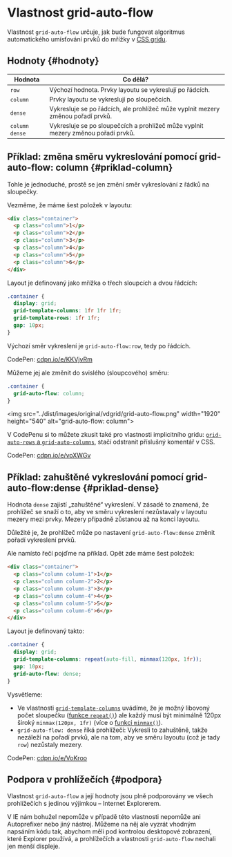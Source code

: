 # Vlastnost grid-auto-flow

Vlastnost `grid-auto-flow` určuje, jak bude fungovat algoritmus automatického umísťování prvků do mřížky v [CSS gridu](css-grid.md).

## Hodnoty {#hodnoty}

| Hodnota                    | Co dělá?           | 
|----------------------------|--------------------|
| `row`     | Výchozí hodnota. Prvky layoutu se vykreslují po řádcích. |
| `column`  | Prvky layoutu se vykreslují po sloupečcích. |
| `dense`   | Vykresluje se po řádcích, ale prohlížeč může vyplnit mezery změnou pořadí prvků. |
| `column dense`   | Vykresluje se po sloupečcích a prohlížeč může vyplnit mezery změnou pořadí prvků. |

## Příklad: změna směru vykreslování pomocí grid-auto-flow: column {#priklad-column}

Tohle je jednoduché, prostě se jen změní směr vykreslování z řádků na sloupečky.

Vezměme, že máme šest položek v layoutu:

```html
<div class="container">
  <p class="column">1</p>
  <p class="column">2</p>
  <p class="column">3</p>
  <p class="column">4</p>
  <p class="column">5</p>
  <p class="column">6</p>
</div>
```

Layout je definovaný jako mřížka o třech sloupcích a dvou řádcích:

```css
.container {
  display: grid;
  grid-template-columns: 1fr 1fr 1fr;
  grid-template-rows: 1fr 1fr;
  gap: 10px;
}
```

Výchozí směr vykreslení je `grid-auto-flow:row`, tedy po řádcích.

CodePen: [cdpn.io/e/KKVjvRm](https://codepen.io/machal/pen/KKVjvRm?editors=1100)

Můžeme jej ale změnit do svislého (sloupcového) směru:

```css
.container {
  grid-auto-flow: column;
}
```

<img src="../dist/images/original/vdgrid/grid-auto-flow.png" width="1920" height="540"  alt="grid-auto-flow: column">

V CodePenu si to můžete zkusit také pro vlastnosti implicitního gridu: [`grid-auto-rows` a `grid-auto-columns`](css-grid-auto-rows-columns.md), stačí odstranit příslušný komentář v CSS.

CodePen: [cdpn.io/e/voXWGv](https://codepen.io/machal/pen/voXWGv?editors=1100)

## Příklad: zahuštěné vykreslování pomocí grid-auto-flow:dense {#priklad-dense}

Hodnota `dense` zajistí „zahuštěné“ vykreslení. V zásadě to znamená, že prohlížeč se snaží o to, aby ve směru vykreslení nezůstavaly v layoutu mezery mezi prvky. Mezery případně zůstanou až na konci layoutu.

Důležité je, že prohlížeč může po nastavení `grid-auto-flow:dense` změnit pořadí vykreslení prvků.

Ale namísto řečí pojďme na příklad. Opět zde máme šest položek:

```html
<div class="container">
  <p class="column column-1">1</p>
  <p class="column column-2">2</p>
  <p class="column column-3">3</p>
  <p class="column column-4">4</p>
  <p class="column column-5">5</p>
  <p class="column column-6">6</p>
</div>
```

Layout je definovaný takto:

```css
.container {
  display: grid;
  grid-template-columns: repeat(auto-fill, minmax(120px, 1fr));
  gap: 10px;
  grid-auto-flow: dense;  
}
```

Vysvětleme:

- Ve vlastnosti [`grid-template-columns`](css-grid-template-rows-columns.md) uvádíme, že je možný libovoný počet sloupečku ([funkce `repeat()`](css-repeat.md)) ale každý musí být minimálně 120px široký `minmax(120px, 1fr)` (více o [funkci `minmax()`](css-minmax.md)).
- `grid-auto-flow: dense` říká prohlížeči: Vykresli to zahuštěně, takže nezáleží na pořadí prvků, ale na tom, aby ve směru layoutu (což je tady `row`) nezůstaly mezery.

<!-- TODO obrázek porovnání breakpointů bez dense a s ním https://codepen.io/machal/pen/VoKroo?editors=1100 -->

CodePen: [cdpn.io/e/VoKroo](https://codepen.io/machal/pen/VoKroo?editors=1100)

## Podpora v prohlížečích {#podpora}

Vlastnost `grid-auto-flow` a její hodnoty jsou plně podporovány ve všech prohlížečích s jedinou výjimkou – Internet Explorerem.

V IE nám bohužel nepomůže v případě této vlastnosti nepomůže ani Autoprefixer nebo jiný nástroj. Můžeme na něj ale vyzrát vhodným napsáním kódu tak, abychom měli pod kontrolou desktopové zobrazení, které Explorer používá, a prohlížečích a vlastnosti `grid-auto-flow` nechali jen menší displeje.
